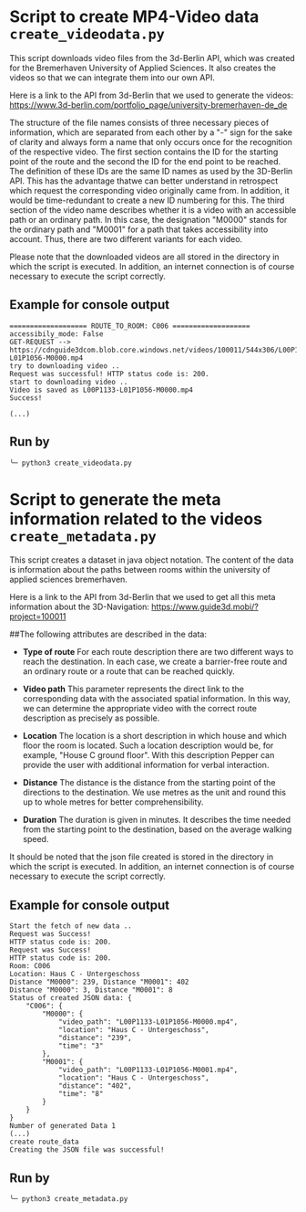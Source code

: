 # Script to create MP4-Video data `create_videodata.py`

This script downloads video files from the 3d-Berlin API, which was created for the Bremerhaven University of Applied Sciences. It also creates the videos so that we can integrate them into our own API. 

Here is a link to the API from 3d-Berlin that we used to generate the videos:
https://www.3d-berlin.com/portfolio_page/university-bremerhaven-de_de

The structure of the file names consists of three necessary pieces of information, which are separated from each other by a "-" sign for the sake of clarity and always form a name that only occurs once for the recognition of the respective video. The first section contains the ID for the starting point of the route and the second the ID for the end point to be reached. The definition of these IDs are the same ID names as used by the 3D-Berlin API. This has the advantage thatwe can better understand in retrospect which request the corresponding video originally came from. In addition, it would be time-redundant to create a new ID numbering for this. The third section of the video name describes whether it is a video with an accessible path or an ordinary path. In this case, the designation "M0000" stands for the ordinary path and "M0001" for a path that takes accessibility into account. Thus, there are two different variants for each video.

Please note that the downloaded videos are all stored in the directory in which the script is executed. In addition, an internet connection is of course necessary to execute the script correctly.

## Example for console output
    =================== ROUTE_TO_ROOM: C006 ===================
    accessibily_mode: False
    GET-REQUEST --> https://cdnguide3dcom.blob.core.windows.net/videos/100011/544x306/L00P1133-L01P1056-M0000.mp4
    try to downloading video ..
    Request was successful! HTTP status code is: 200. 
    start to downloading video ..
    Video is saved as L00P1133-L01P1056-M0000.mp4
    Success!

    (...)

## Run by
```bash
╰─ python3 create_videodata.py
```

# Script to generate the meta information related to the videos `create_metadata.py`

This script creates a dataset in java object notation. The content of the data is information about the paths between rooms within the university of applied sciences bremerhaven.

Here is a link to the API from 3d-Berlin that we used to get all this meta information about the 3D-Navigation:
https://www.guide3d.mobi/?project=100011

    
##The following attributes are described in the data:
    
*  **Type of route**
For each route description there are two different ways to reach the destination. In each case, we create a barrier-free route and an ordinary route or a route that can be reached quickly.
        
*  **Video path** 
This parameter represents the direct link to the corresponding data with the associated spatial information. In this way, we can determine the appropriate video with the correct route description as precisely as possible.
        
*  **Location**
The location is a short description in which house and which floor the room is located. Such a location description would be, for example, "House C ground floor". With this description Pepper can provide the user with additional information for verbal interaction.
        
*  **Distance**
The distance is the distance from the starting point of the directions to the destination. We use metres as the unit and round this up to whole metres for better comprehensibility.
        
*  **Duration** 
The duration is given in minutes. It describes the time needed from the starting point to the destination, based on the average walking speed.

It should be noted that the json file created is stored in the directory in which the script is executed. In addition, an internet connection is of course necessary to execute the script correctly.  

## Example for console output

    Start the fetch of new data .. 
    Request was Success!
    HTTP status code is: 200. 
    Request was Success!
    HTTP status code is: 200. 
    Room: C006
    Location: Haus C - Untergeschoss
    Distance "M0000": 239, Distance "M0001": 402
    Distance "M0000": 3, Distance "M0001": 8
    Status of created JSON data: {
        "C006": {
            "M0000": {
                "video_path": "L00P1133-L01P1056-M0000.mp4",
                "location": "Haus C - Untergeschoss",
                "distance": "239",
                "time": "3"
            },
            "M0001": {
                "video_path": "L00P1133-L01P1056-M0001.mp4",
                "location": "Haus C - Untergeschoss",
                "distance": "402",
                "time": "8"
            }
        }
    }
    Number of generated Data 1
    (...)
    create route_data
    Creating the JSON file was successful!

## Run by
```bash
╰─ python3 create_metadata.py
```
